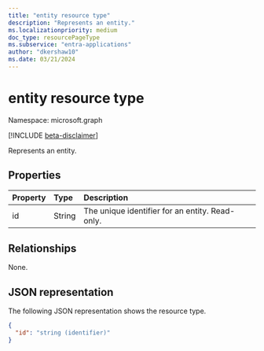 ```yaml
---
title: "entity resource type"
description: "Represents an entity."
ms.localizationpriority: medium
doc_type: resourcePageType
ms.subservice: "entra-applications"
author: "dkershaw10"
ms.date: 03/21/2024
---
```


# entity resource type

Namespace: microsoft.graph

[!INCLUDE [beta-disclaimer](../../includes/beta-disclaimer.md)]

Represents an entity.

## Properties
| Property | Type  | Description |
|:---------|:------|:------------|
|id        |String | The unique identifier for an entity. Read-only.  |

## Relationships
None.

## JSON representation

The following JSON representation shows the resource type.

<!-- {
  "blockType": "resource",
  "abstract": "true",
  "keyProperty": "id",
  "optionalProperties": [

  ],
  "@odata.type": "microsoft.graph.entity"
}-->
```json
{
  "id": "string (identifier)"
}
```

<!-- uuid: 8fcb5dbc-d5aa-4681-8e31-b001d5168d79
2015-10-25 14:57:30 UTC -->
<!--
{
  "type": "#page.annotation",
  "description": "entity resource",
  "keywords": "",
  "section": "documentation",
  "tocPath": "",
  "suppressions": []
}
-->


